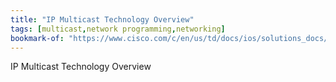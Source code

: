 ```yaml
---
title: "IP Multicast Technology Overview"
tags: [multicast,network programming,networking]
bookmark-of: "https://www.cisco.com/c/en/us/td/docs/ios/solutions_docs/ip_multicast/White_papers/mcst_ovr.html#wp1008683"
---
```

IP Multicast Technology Overview
